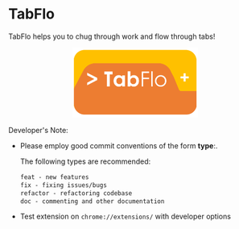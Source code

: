 # TabFlo

TabFlo helps you to chug through work and flow through tabs!
<p align="center">
  <img src="./assets/logo.png" alt="drawing" width="250"/>
</p>

  
Developer's Note:
- Please employ good commit conventions of the form **type**:<msg>.

  The following types are recommended:
  
      feat - new features
      fix - fixing issues/bugs
      refactor - refactoring codebase
      doc - commenting and other documentation
  
- Test extension on `chrome://extensions/` with developer options

